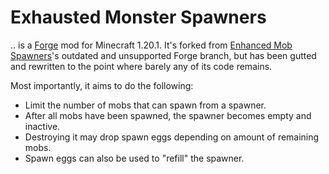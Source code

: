 # Exhausted Monster Spawners

.. is a [Forge] mod for Minecraft 1.20.1. It's forked from [Enhanced Mob Spawners]'s
outdated and unsupported Forge branch, but has been gutted and rewritten to the point
where barely any of its code remains.

[Forge]: https://github.com/MinecraftForge/MinecraftForge
[Enhanced Mob Spawners]: https://github.com/andersblomqvist/enhanced-mob-spawners

Most importantly, it aims to do the following:
- Limit the number of mobs that can spawn from a spawner.
- After all mobs have been spawned, the spawner becomes empty and inactive.
- Destroying it may drop spawn eggs depending on amount of remaining mobs.
- Spawn eggs can also be used to "refill" the spawner.
